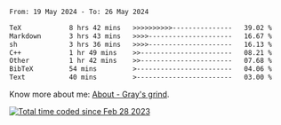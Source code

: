 <!--START_SECTION:waka-->

```txt
From: 19 May 2024 - To: 26 May 2024

TeX            8 hrs 42 mins   >>>>>>>>>>---------------   39.02 %
Markdown       3 hrs 43 mins   >>>>---------------------   16.67 %
sh             3 hrs 36 mins   >>>>---------------------   16.13 %
C++            1 hr 49 mins    >>-----------------------   08.21 %
Other          1 hr 42 mins    >>-----------------------   07.68 %
BibTeX         54 mins         >------------------------   04.06 %
Text           40 mins         >------------------------   03.00 %
```

<!--END_SECTION:waka-->

<!-- [![grayxu's github stats](https://github-readme-stats.vercel.app/api?username=grayxu&count_private=true&show_icons=true)](https://github.com/grayxu) -->

Know more about me: [About - Gray's grind](https://www.grayxu.cn/).
<p align="left">
  <a href="https://wakatime.com/@c69eb31e-43a1-463f-8968-c3449e386f57"><img src="https://wakatime.com/badge/user/c69eb31e-43a1-463f-8968-c3449e386f57.svg" title="Total time coded since Feb 28 2023" /></a>
</p>

